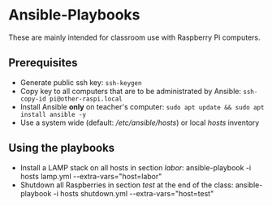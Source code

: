 # Ansible-Playbooks
These are mainly intended for classroom use with Raspberry Pi computers.
## Prerequisites
- Generate public ssh key: `ssh-keygen`
- Copy key to all computers that are to be administrated by Ansible: `ssh-copy-id pi@other-raspi.local`
- Install Ansible __only__ on teacher's computer: `sudo apt update && sudo apt install ansible -y`
- Use a system wide (default: _/etc/ansible/hosts_) or local _hosts_ inventory
## Using the playbooks
- Install a LAMP stack on all hosts in section _labor_:
    ansible-playbook -i hosts lamp.yml --extra-vars="host=labor"
- Shutdown all Raspberries in section _test_ at the end of the class:
    ansible-playbook -i hosts shutdown.yml --extra-vars="host=test"
